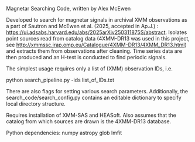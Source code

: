 Magnetar Searching Code, written by Alex McEwen

Developed to search for magnetar signals in archival XMM observations 
as a part of Sautron and McEwen et al. (2025, accepted in Ap.J.) : 
https://ui.adsabs.harvard.edu/abs/2025arXiv250311875S/abstract. Isolates 
point sources read from catalog data (4XMM-DR13 was used in this project, 
see http://xmmssc.irap.omp.eu/Catalogue/4XMM-DR13/4XMM_DR13.html) and 
extracts them from observations after cleaning. Time series data are then 
produced and an H-test is conducted to find periodic signals. 

The simplest usage requires only a list of (XMM) observation IDs, i.e.

python search_pipeline.py -ids list_of_IDs.txt

There are also flags for setting various search parameters. Additionally, 
the search_code/search_config.py contains an editable dictionary to specify
local directory structure.

Requires installation of XMM-SAS and HEASoft. Also assumes that 
the catalog from which sources are drawn is the 4XMM-DR13 database. 

Python dependencies:
numpy
astropy
glob
lmfit
